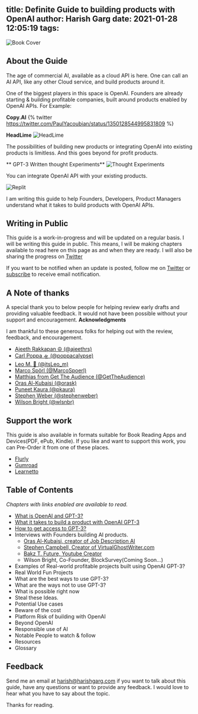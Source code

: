 title: Definite Guide to building products with OpenAI
author: Harish Garg
date: 2021-01-28 12:05:19
tags:
---
![Book Cover](/images/openai-guide-book-cover.png)

## About the Guide

The age of commercial AI, available as a cloud API is here. One can call an AI API, like any other Cloud service, and build products around it. 

One of the biggest players in this space is OpenAI. Founders are already starting & building profitable companies, built around products enabled by OpenAI APIs. For Example:

**Copy.AI**
{% twitter https://twitter.com/PaulYacoubian/status/1350128544995831809 %}

**HeadLime**
![HeadLime](/images/openai-headlime-revenue.png)

The possibilities of building new products or integrating OpenAI into existing products is limitless. And this goes beyond for profit products. 

** GPT-3 Written thought Experiments**
![Thought Experiments](/images/openai-demo-thought.png)

You can integrate OpenAI API with your existing products.

![Replit](/images/openai-replit.png)

I am writing this guide to help Founders, Developers, Product Managers understand what it takes to build products with OpenAI APIs. 


## Writing in Public

This guide is a work-in-progress and will be updated on a regular basis. I will be writing this guide in public. This means, I will be making chapters available to read here on this page as and when they are ready. I will also be sharing the progress on [Twitter](https://twitter.com/harishkgarg)

If you want to be notified when an update is posted, follow me on [Twitter](https://twitter.com/harishkgarg) or [subscribe](https://marvelous-experimenter-4753.ck.page/f3e3f76dd0) to receive email notification.

## A Note of thanks

A special thank you to below people for helping review early drafts and providing valuable feedback. It would not have been possible without your support and encouragement.
**Acknowledgments**

I am thankful to these generous folks for helping out with the review, feedback, and encouragement.

* [Ajeeth Rakkapan ☮️ (@ajeethrs)](https://twitter.com/ajeethrs)
* [Carl Poppa 🛸 (@poppacalypse)](https://twitter.com/poppacalypse)
* [Leo M. 🚀 (@itsLeo_m)](https://twitter.com/itsLeo_m)
* [Marco Spörl (@MarcoSpoerl)](https://twitter.com/MarcoSpoerl)
* [Matthias from Get The Audience (@GetTheAudience)](https://twitter.com/GetTheAudience)
* [Oras Al-Kubaisi (@orask)](https://twitter.com/orask)
* [Puneet Kaura (@pkaura)](https://twitter.com/pkaura)
* [Stephen Weber (@stephenweber)](https://twitter.com/stephenweber)
* [Wilson Bright (@wlsnbr)](https://twitter.com/wlsnbr)

## Support the work

This guide is also available in formats suitable for Book Reading Apps and Devices(PDF, ePub, Kindle). If you like and want to support this work, you can Pre-Order it from one of these places.
* [Flurly](https://flurly.com/p/gpt-3-guide)
* [Gumroad](https://gum.co/gpt-3-guide) 
* [Learnetto](https://learnetto.com/users/harishgarg/courses/definite-guide-to-building-products-with-openai/)


## Table of Contents
*Chapters with links enabled are available to read.*

* [What is OpenAI and GPT-3?](https://harishgarg.com/writing/What-is-OpenAI-GPT-3/)
* [What it takes to build a product with OpenAI GPT-3](https://harishgarg.com/writing/)
* [How to get access to GPT-3?](https://harishgarg.com/writing/how-do-you-get-access-to-openai-gpt-3/)
* Interviews with Founders building AI products.
	* [Oras Al-Kubaisi, creator of Job Description AI](https://harishgarg.com/writing/OpenAI-GPT-3-Guide-Founder-Interview-Oras-Al-Kubaisi/)
    * [Stephen Campbell, Creator of VirtualGhostWriter.com](https://harishgarg.com/writing/openai-gpt-3-guide-founder-interview-stephen-campbell/)
    * [Bakz T. Future, Youtube Creator](https://harishgarg.com/writing/openai-gpt-3-guide-interview-bakz-t-future/)
    * Wilson Bright, Co-Founder, BlockSurvey(Coming Soon...)
* Examples of Real-world profitable projects built using OpenAI GPT-3?
* Real World Fun Projects
* What are the best ways to use GPT-3?
* What are the ways not to use GPT-3?
* What is possible right now
* Steal these Ideas.
* Potential Use cases
* Beware of the cost
* Platform Risk of building with OpenAI 
* Beyond OpenAI
* Responsible use of AI
* Notable People to watch & follow
* Resources	
* Glossary

## Feedback

Send me an email at harish@harishgarg.com if you want to talk about this guide, have any questions or want to provide any feedback. I would love to hear what you have to say about the topic. 

Thanks for reading.